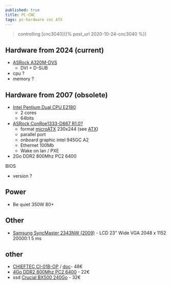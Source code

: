 ```yaml
---
published: true
title: PC-CNC
tags: pc-hardware cnc ATX
---
```

> controlling [cnc3040]({% post_url 2020-10-24-cnc3040 %})

## Hardware from 2024 (current)
- [ASRock A320M-DVS](https://www.asrock.com/MB/AMD/A320M-DVS%20R4.0/index.asp)
	- DVI + D-SUB
- cpu ?
- memory ?

## Hardware from 2007 (obsolete)
- [Intel Pentium Dual CPU E2180](https://ark.intel.com/content/www/us/en/ark/products/31733/intel-pentium-processor-e2180-1m-cache-2-00-ghz-800-mhz-fsb.html)
	- 2 cores
	- 64bits
- [ASRock ConRoe1333-D667 R1.0?](https://www.asrock.com/mb/Intel/ConRoe1333-D667%20R1.0/)
	- format [microATX](https://en.wikipedia.org/wiki/MicroATX) 230x244 (see [ATX](https://en.wikipedia.org/wiki/ATX))
	- parallel port
    - onboard graphic intel 945GC A2
    - Ethernet 100Mb
    - Wake on lan / PXE
- 2Go DDR2 800Mhz PC2 6400

BIOS 
- version ?

## Power
- Be quiet 350W 80+

## Other
- [Samsung SyncMaster 2343NW (2009)](https://www.amazon.fr/gp/product/B001KBYQZI/ref=ppx_yo_dt_b_asin_title_o05_s00?ie=UTF8&psc=1) - LCD 23" Wide VGA 2048 x 1152 20000:1 5 ms

## other
- [CHIEFTEC CI-01B-OP](https://www.amazon.fr/gp/product/B01MYDU9SL/ref=ppx_yo_dt_b_asin_title_o00_s00?ie=UTF8&psc=1) / [doc](https://www.chieftec.eu/en/chassis/matx/gamer-series-matx/ci-01b-op.html)- 48€
- [4Go DDR2 800Mhz PC2 6400](https://www.amazon.fr/gp/product/B004LT6O56/ref=ppx_yo_dt_b_asin_title_o00_s01?ie=UTF8&psc=1) - 22€
- ssd [Crucial BX500 240Go](https://www.amazon.fr/gp/product/B07G3YNLJB/ref=ppx_yo_dt_b_asin_title_o00_s01?ie=UTF8&psc=1) - 32€
